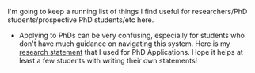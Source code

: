 I'm going to keep a running list of things I find useful for researchers/PhD students/prospective PhD students/etc here. 


- Applying to PhDs can be very confusing, especially for students who don't have much guidance on navigating this system. Here is my  <a href="assets/files/SOP_SarahJabbour.pdf" >research statement</a> that I used for PhD Applications. Hope it helps at least a few students with writing their own statements! 
